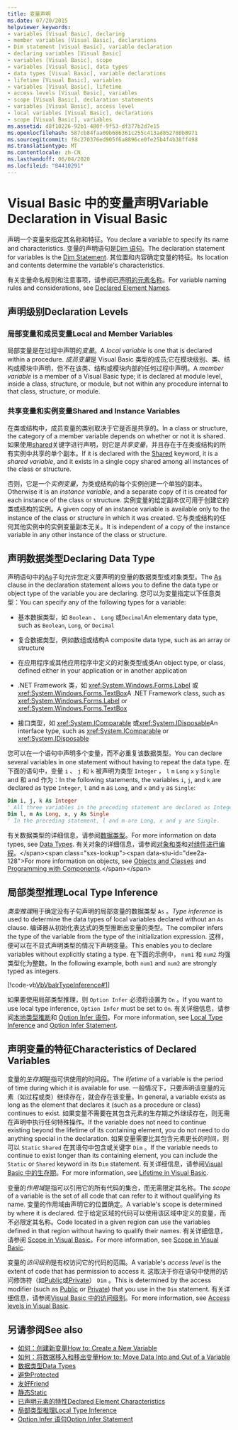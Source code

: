 ```yaml
---
title: 变量声明
ms.date: 07/20/2015
helpviewer_keywords:
- variables [Visual Basic], declaring
- member variables [Visual Basic], declarations
- Dim statement [Visual Basic], variable declaration
- declaring variables [Visual Basic]
- variables [Visual Basic], scope
- variables [Visual Basic], data types
- data types [Visual Basic], variable declarations
- lifetime [Visual Basic], variables
- variables [Visual Basic], lifetime
- access levels [Visual Basic], variables
- scope [Visual Basic], declaration statements
- variables [Visual Basic], access level
- local variables [Visual Basic], declarations
- scope [Visual Basic], variables
ms.assetid: d8f10226-92b1-480f-9f53-df377b2d7e15
ms.openlocfilehash: 587cb84faa09b686361c255c413ad852780b8971
ms.sourcegitcommit: f8c270376ed905f6a8896ce0fe25b4f4b38ff498
ms.translationtype: MT
ms.contentlocale: zh-CN
ms.lasthandoff: 06/04/2020
ms.locfileid: "84410291"
---
```

# <a name="variable-declaration-in-visual-basic"></a><span data-ttu-id="dee2a-102">Visual Basic 中的变量声明</span><span class="sxs-lookup"><span data-stu-id="dee2a-102">Variable Declaration in Visual Basic</span></span>
<span data-ttu-id="dee2a-103">声明一个变量来指定其名称和特征。</span><span class="sxs-lookup"><span data-stu-id="dee2a-103">You declare a variable to specify its name and characteristics.</span></span> <span data-ttu-id="dee2a-104">变量的声明语句是[Dim 语句](../../../language-reference/statements/dim-statement.md)。</span><span class="sxs-lookup"><span data-stu-id="dee2a-104">The declaration statement for variables is the [Dim Statement](../../../language-reference/statements/dim-statement.md).</span></span> <span data-ttu-id="dee2a-105">其位置和内容确定变量的特征。</span><span class="sxs-lookup"><span data-stu-id="dee2a-105">Its location and contents determine the variable's characteristics.</span></span>  
  
 <span data-ttu-id="dee2a-106">有关变量命名规则和注意事项，请参阅已[声明的元素名称](../declared-elements/declared-element-names.md)。</span><span class="sxs-lookup"><span data-stu-id="dee2a-106">For variable naming rules and considerations, see [Declared Element Names](../declared-elements/declared-element-names.md).</span></span>  
  
## <a name="declaration-levels"></a><span data-ttu-id="dee2a-107">声明级别</span><span class="sxs-lookup"><span data-stu-id="dee2a-107">Declaration Levels</span></span>  
  
### <a name="local-and-member-variables"></a><span data-ttu-id="dee2a-108">局部变量和成员变量</span><span class="sxs-lookup"><span data-stu-id="dee2a-108">Local and Member Variables</span></span>  
 <span data-ttu-id="dee2a-109">局部变量是在过程中声明的*变量*。</span><span class="sxs-lookup"><span data-stu-id="dee2a-109">A *local variable* is one that is declared within a procedure.</span></span> <span data-ttu-id="dee2a-110">*成员变量*是 Visual Basic 类型的成员;它在模块级别、类、结构或模块中声明，但不在该类、结构或模块内部的任何过程中声明。</span><span class="sxs-lookup"><span data-stu-id="dee2a-110">A *member variable* is a member of a Visual Basic type; it is declared at module level, inside a class, structure, or module, but not within any procedure internal to that class, structure, or module.</span></span>  
  
### <a name="shared-and-instance-variables"></a><span data-ttu-id="dee2a-111">共享变量和实例变量</span><span class="sxs-lookup"><span data-stu-id="dee2a-111">Shared and Instance Variables</span></span>  
 <span data-ttu-id="dee2a-112">在类或结构中，成员变量的类别取决于它是否是共享的。</span><span class="sxs-lookup"><span data-stu-id="dee2a-112">In a class or structure, the category of a member variable depends on whether or not it is shared.</span></span> <span data-ttu-id="dee2a-113">如果使用[shared](../../../language-reference/modifiers/shared.md)关键字进行声明，则它是*共享变量*，并且存在于在类或结构的所有实例中共享的单个副本。</span><span class="sxs-lookup"><span data-stu-id="dee2a-113">If it is declared with the [Shared](../../../language-reference/modifiers/shared.md) keyword, it is a *shared variable*, and it exists in a single copy shared among all instances of the class or structure.</span></span>  
  
 <span data-ttu-id="dee2a-114">否则，它是一个*实例变量*，为类或结构的每个实例创建一个单独的副本。</span><span class="sxs-lookup"><span data-stu-id="dee2a-114">Otherwise it is an *instance variable*, and a separate copy of it is created for each instance of the class or structure.</span></span> <span data-ttu-id="dee2a-115">实例变量的给定副本仅可用于创建它的类或结构的实例。</span><span class="sxs-lookup"><span data-stu-id="dee2a-115">A given copy of an instance variable is available only to the instance of the class or structure in which it was created.</span></span> <span data-ttu-id="dee2a-116">它与类或结构的任何其他实例中的实例变量副本无关。</span><span class="sxs-lookup"><span data-stu-id="dee2a-116">It is independent of a copy of the instance variable in any other instance of the class or structure.</span></span>  
  
## <a name="declaring-data-type"></a><span data-ttu-id="dee2a-117">声明数据类型</span><span class="sxs-lookup"><span data-stu-id="dee2a-117">Declaring Data Type</span></span>  
 <span data-ttu-id="dee2a-118">声明语句中的[As](../../../language-reference/statements/as-clause.md)子句允许您定义要声明的变量的数据类型或对象类型。</span><span class="sxs-lookup"><span data-stu-id="dee2a-118">The [As](../../../language-reference/statements/as-clause.md) clause in the declaration statement allows you to define the data type or object type of the variable you are declaring.</span></span> <span data-ttu-id="dee2a-119">您可以为变量指定以下任意类型：</span><span class="sxs-lookup"><span data-stu-id="dee2a-119">You can specify any of the following types for a variable:</span></span>  
  
- <span data-ttu-id="dee2a-120">基本数据类型，如 `Boolean` 、 `Long` 或`Decimal`</span><span class="sxs-lookup"><span data-stu-id="dee2a-120">An elementary data type, such as `Boolean`, `Long`, or `Decimal`</span></span>  
  
- <span data-ttu-id="dee2a-121">复合数据类型，例如数组或结构</span><span class="sxs-lookup"><span data-stu-id="dee2a-121">A composite data type, such as an array or structure</span></span>  
  
- <span data-ttu-id="dee2a-122">在应用程序或其他应用程序中定义的对象类型或类</span><span class="sxs-lookup"><span data-stu-id="dee2a-122">An object type, or class, defined either in your application or in another application</span></span>  
  
- <span data-ttu-id="dee2a-123">.NET Framework 类，如 <xref:System.Windows.Forms.Label> 或<xref:System.Windows.Forms.TextBox></span><span class="sxs-lookup"><span data-stu-id="dee2a-123">A .NET Framework class, such as <xref:System.Windows.Forms.Label> or <xref:System.Windows.Forms.TextBox></span></span>  
  
- <span data-ttu-id="dee2a-124">接口类型，如 <xref:System.IComparable> 或<xref:System.IDisposable></span><span class="sxs-lookup"><span data-stu-id="dee2a-124">An interface type, such as <xref:System.IComparable> or <xref:System.IDisposable></span></span>  
  
 <span data-ttu-id="dee2a-125">您可以在一个语句中声明多个变量，而不必重复该数据类型。</span><span class="sxs-lookup"><span data-stu-id="dee2a-125">You can declare several variables in one statement without having to repeat the data type.</span></span> <span data-ttu-id="dee2a-126">在下面的语句中，变量 `i` 、 `j` 和 `k` 被声明为类型 `Integer` ， `l` `m` `Long` `x` `y` `Single` and 和 and 作为：</span><span class="sxs-lookup"><span data-stu-id="dee2a-126">In the following statements, the variables `i`, `j`, and `k` are declared as type `Integer`, `l` and `m` as `Long`, and `x` and `y` as `Single`:</span></span>  
  
```vb  
Dim i, j, k As Integer  
' All three variables in the preceding statement are declared as Integer.  
Dim l, m As Long, x, y As Single  
' In the preceding statement, l and m are Long, x and y are Single.  
```  
  
 <span data-ttu-id="dee2a-127">有关数据类型的详细信息，请参阅[数据类型](../data-types/index.md)。</span><span class="sxs-lookup"><span data-stu-id="dee2a-127">For more information on data types, see [Data Types](../data-types/index.md).</span></span> <span data-ttu-id="dee2a-128">有关对象的详细信息，请参阅[对象和类](../objects-and-classes/index.md)和[对组件进行编程](https://docs.microsoft.com/previous-versions/visualstudio/visual-studio-2013/0ffkdtkf(v=vs.120))。</span><span class="sxs-lookup"><span data-stu-id="dee2a-128">For more information on objects, see [Objects and Classes](../objects-and-classes/index.md) and [Programming with Components](https://docs.microsoft.com/previous-versions/visualstudio/visual-studio-2013/0ffkdtkf(v=vs.120)).</span></span>  
  
## <a name="local-type-inference"></a><span data-ttu-id="dee2a-129">局部类型推理</span><span class="sxs-lookup"><span data-stu-id="dee2a-129">Local Type Inference</span></span>  
 <span data-ttu-id="dee2a-130">*类型推理*用于确定没有子句声明的局部变量的数据类型 `As` 。</span><span class="sxs-lookup"><span data-stu-id="dee2a-130">*Type inference* is used to determine the data types of local variables declared without an `As` clause.</span></span> <span data-ttu-id="dee2a-131">编译器从初始化表达式的类型推断出变量的类型。</span><span class="sxs-lookup"><span data-stu-id="dee2a-131">The compiler infers the type of the variable from the type of the initialization expression.</span></span> <span data-ttu-id="dee2a-132">这样，便可以在不显式声明类型的情况下声明变量。</span><span class="sxs-lookup"><span data-stu-id="dee2a-132">This enables you to declare variables without explicitly stating a type.</span></span> <span data-ttu-id="dee2a-133">在下面的示例中， `num1` 和 `num2` 均强类型化为整数。</span><span class="sxs-lookup"><span data-stu-id="dee2a-133">In the following example, both `num1` and `num2` are strongly typed as integers.</span></span>  
  
 [!code-vb[VbVbalrTypeInference#1](~/samples/snippets/visualbasic/VS_Snippets_VBCSharp/VbVbalrTypeInference/VB/Class1.vb#1)]  
  
 <span data-ttu-id="dee2a-134">如果要使用局部类型推理，则 `Option Infer` 必须将设置为 `On` 。</span><span class="sxs-lookup"><span data-stu-id="dee2a-134">If you want to use local type inference, `Option Infer` must be set to `On`.</span></span> <span data-ttu-id="dee2a-135">有关详细信息，请参阅[本地类型推断](local-type-inference.md)和 [Option Infer 语句](../../../language-reference/statements/option-infer-statement.md)。</span><span class="sxs-lookup"><span data-stu-id="dee2a-135">For more information, see [Local Type Inference](local-type-inference.md) and [Option Infer Statement](../../../language-reference/statements/option-infer-statement.md).</span></span>  
  
## <a name="characteristics-of-declared-variables"></a><span data-ttu-id="dee2a-136">声明变量的特征</span><span class="sxs-lookup"><span data-stu-id="dee2a-136">Characteristics of Declared Variables</span></span>  
 <span data-ttu-id="dee2a-137">变量的*生存期*是指可供使用的时间段。</span><span class="sxs-lookup"><span data-stu-id="dee2a-137">The *lifetime* of a variable is the period of time during which it is available for use.</span></span> <span data-ttu-id="dee2a-138">一般情况下，只要声明该变量的元素（如过程或类）继续存在，就会存在该变量。</span><span class="sxs-lookup"><span data-stu-id="dee2a-138">In general, a variable exists as long as the element that declares it (such as a procedure or class) continues to exist.</span></span> <span data-ttu-id="dee2a-139">如果变量不需要在其包含元素的生存期之外继续存在，则无需在声明中执行任何特殊操作。</span><span class="sxs-lookup"><span data-stu-id="dee2a-139">If the variable does not need to continue existing beyond the lifetime of its containing element, you do not need to do anything special in the declaration.</span></span> <span data-ttu-id="dee2a-140">如果变量需要比其包含元素更长的时间，则可以 `Static` `Shared` 在其语句中包含或关键字 `Dim` 。</span><span class="sxs-lookup"><span data-stu-id="dee2a-140">If the variable needs to continue to exist longer than its containing element, you can include the `Static` or `Shared` keyword in its `Dim` statement.</span></span> <span data-ttu-id="dee2a-141">有关详细信息，请参阅[Visual Basic 中的生存期](../declared-elements/lifetime.md)。</span><span class="sxs-lookup"><span data-stu-id="dee2a-141">For more information, see [Lifetime in Visual Basic](../declared-elements/lifetime.md).</span></span>  
  
 <span data-ttu-id="dee2a-142">变量的*作用域*是指可以引用它的所有代码的集合，而无需限定其名称。</span><span class="sxs-lookup"><span data-stu-id="dee2a-142">The *scope* of a variable is the set of all code that can refer to it without qualifying its name.</span></span> <span data-ttu-id="dee2a-143">变量的作用域由声明它的位置确定。</span><span class="sxs-lookup"><span data-stu-id="dee2a-143">A variable's scope is determined by where it is declared.</span></span> <span data-ttu-id="dee2a-144">位于给定区域的代码可以使用该区域中定义的变量，而不必限定其名称。</span><span class="sxs-lookup"><span data-stu-id="dee2a-144">Code located in a given region can use the variables defined in that region without having to qualify their names.</span></span> <span data-ttu-id="dee2a-145">有关详细信息，请参阅 [Scope in Visual Basic](../declared-elements/scope.md)。</span><span class="sxs-lookup"><span data-stu-id="dee2a-145">For more information, see [Scope in Visual Basic](../declared-elements/scope.md).</span></span>  
  
 <span data-ttu-id="dee2a-146">变量的*访问级别*是有权访问它的代码的范围。</span><span class="sxs-lookup"><span data-stu-id="dee2a-146">A variable's *access level* is the extent of code that has permission to access it.</span></span> <span data-ttu-id="dee2a-147">这取决于你在语句中使用的访问修饰符（如[Public](../../../language-reference/modifiers/public.md)或[Private](../../../language-reference/modifiers/private.md)） `Dim` 。</span><span class="sxs-lookup"><span data-stu-id="dee2a-147">This is determined by the access modifier (such as [Public](../../../language-reference/modifiers/public.md) or [Private](../../../language-reference/modifiers/private.md)) that you use in the `Dim` statement.</span></span> <span data-ttu-id="dee2a-148">有关详细信息，请参阅[Visual Basic 中的访问级别](../declared-elements/access-levels.md)。</span><span class="sxs-lookup"><span data-stu-id="dee2a-148">For more information, see [Access levels in Visual Basic](../declared-elements/access-levels.md).</span></span>  
  
## <a name="see-also"></a><span data-ttu-id="dee2a-149">另请参阅</span><span class="sxs-lookup"><span data-stu-id="dee2a-149">See also</span></span>

- [<span data-ttu-id="dee2a-150">如何：创建新变量</span><span class="sxs-lookup"><span data-stu-id="dee2a-150">How to: Create a New Variable</span></span>](how-to-create-a-new-variable.md)
- [<span data-ttu-id="dee2a-151">如何：将数据移入和移出变量</span><span class="sxs-lookup"><span data-stu-id="dee2a-151">How to: Move Data Into and Out of a Variable</span></span>](how-to-move-data-into-and-out-of-a-variable.md)
- [<span data-ttu-id="dee2a-152">数据类型</span><span class="sxs-lookup"><span data-stu-id="dee2a-152">Data Types</span></span>](../../../language-reference/data-types/index.md)
- [<span data-ttu-id="dee2a-153">避免</span><span class="sxs-lookup"><span data-stu-id="dee2a-153">Protected</span></span>](../../../language-reference/modifiers/protected.md)
- [<span data-ttu-id="dee2a-154">友好</span><span class="sxs-lookup"><span data-stu-id="dee2a-154">Friend</span></span>](../../../language-reference/modifiers/friend.md)
- [<span data-ttu-id="dee2a-155">静态</span><span class="sxs-lookup"><span data-stu-id="dee2a-155">Static</span></span>](../../../language-reference/modifiers/static.md)
- [<span data-ttu-id="dee2a-156">已声明元素的特性</span><span class="sxs-lookup"><span data-stu-id="dee2a-156">Declared Element Characteristics</span></span>](../declared-elements/declared-element-characteristics.md)
- [<span data-ttu-id="dee2a-157">局部类型推理</span><span class="sxs-lookup"><span data-stu-id="dee2a-157">Local Type Inference</span></span>](local-type-inference.md)
- [<span data-ttu-id="dee2a-158">Option Infer 语句</span><span class="sxs-lookup"><span data-stu-id="dee2a-158">Option Infer Statement</span></span>](../../../language-reference/statements/option-infer-statement.md)
